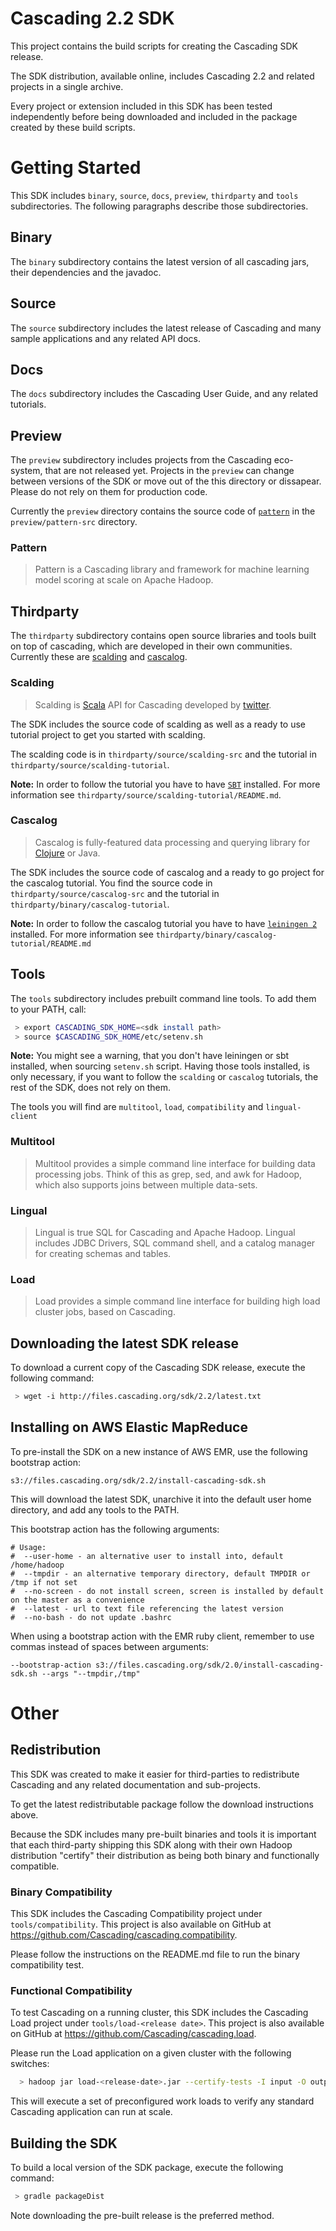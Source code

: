 # Cascading 2.2 SDK

This project contains the build scripts for creating the Cascading SDK release.

The SDK distribution, available online, includes Cascading 2.2 and related projects in a single archive.

Every project or extension included in this SDK has been tested independently before being downloaded and
included in the package created by these build scripts.

# Getting Started

This SDK includes `binary`, `source`, `docs`, `preview`, `thirdparty` and `tools` subdirectories. 
The following paragraphs describe those subdirectories.


## Binary

The `binary` subdirectory contains the latest version of all cascading jars,
their dependencies and the javadoc.


## Source

The `source` subdirectory includes the latest release of Cascading and many sample applications and
any related API docs.

## Docs

The `docs` subdirectory includes the Cascading User Guide, and any related tutorials.

## Preview

The `preview` subdirectory includes projects from the Cascading eco-system, that are not released yet.
Projects in the `preview` can change between versions of the SDK or move out of
the this directory or dissapear. Please do not rely on them for production code.

Currently the `preview` directory contains the source code of
[`pattern`](http://www.cascading.org/pattern/) in the `preview/pattern-src`
directory.

### Pattern

> Pattern is a Cascading library and framework for machine learning model scoring at
> scale on Apache Hadoop.

## Thirdparty

The `thirdparty` subdirectory contains open source libraries and tools built on
top of cascading, which are developed in their own communities. Currently these
are [scalding](http://github.com/twitter/scalding) and
[cascalog](http://github.com/nathanmarz/cascalog).

### Scalding

> Scalding is [Scala](http://www.scala-lang.org/) API for Cascading developed by
> [twitter](http://twitter.com). 

The SDK includes the source code of scalding as well as a ready to use tutorial
project to get you started with scalding. 


The scalding code is in `thirdparty/source/scalding-src` and the tutorial in
`thirdparty/source/scalding-tutorial`. 

**Note:** In order to follow the tutorial you have to have
[`SBT`](http://www.scala-sbt.org/) installed. For more information see
`thirdparty/source/scalding-tutorial/README.md`.

### Cascalog

> Cascalog is fully-featured data processing and querying library
> for [Clojure](http://clojure.org/) or Java.

The SDK includes the source code of cascalog and a ready to go project for the
cascalog tutorial. You find the source code in `thirdparty/source/cascalog-src`
and the tutorial in `thirdparty/binary/cascalog-tutorial`.

**Note:** In order to follow the cascalog tutorial you have to have
[`leiningen 2`](http://leiningen.org/) installed. For more information see
`thirdparty/binary/cascalog-tutorial/README.md`

## Tools

The `tools` subdirectory includes prebuilt command line tools. To add them to your PATH, call:

```bash
 > export CASCADING_SDK_HOME=<sdk install path>
 > source $CASCADING_SDK_HOME/etc/setenv.sh
```

**Note:** You might see a warning, that you don't have leiningen or sbt
installed, when sourcing `setenv.sh` script. Having those tools installed, is
only necessary, if you want to follow the `scalding` or `cascalog` tutorials,
the rest of the SDK, does not rely on them.

The tools you will find are `multitool`, `load`, `compatibility` and
`lingual-client`

### Multitool

> Multitool provides a simple command line interface for building data
> processing jobs. Think of this as grep, sed, and awk for Hadoop, which also
> supports joins between multiple data-sets.



### Lingual

> Lingual is true SQL for Cascading and Apache Hadoop.
> Lingual includes JDBC Drivers, SQL command shell, and a catalog manager for
> creating schemas and tables.


### Load

> Load provides a simple command line interface for building high load cluster
> jobs, based on Cascading.




## Downloading the latest SDK release

To download a current copy of the Cascading SDK release, execute the following command:

```bash
 > wget -i http://files.cascading.org/sdk/2.2/latest.txt
```

## Installing on AWS Elastic MapReduce

To pre-install the SDK on a new instance of AWS EMR, use the following bootstrap action:

    s3://files.cascading.org/sdk/2.2/install-cascading-sdk.sh

This will download the latest SDK, unarchive it into the default user home directory, and add any tools
to the PATH.

This bootstrap action has the following arguments:

    # Usage:
    #  --user-home - an alternative user to install into, default /home/hadoop
    #  --tmpdir - an alternative temporary directory, default TMPDIR or /tmp if not set
    #  --no-screen - do not install screen, screen is installed by default on the master as a convenience
    #  --latest - url to text file referencing the latest version
    #  --no-bash - do not update .bashrc

When using a bootstrap action with the EMR ruby client, remember to use commas instead of spaces between arguments:

    --bootstrap-action s3://files.cascading.org/sdk/2.0/install-cascading-sdk.sh --args "--tmpdir,/tmp"

# Other

## Redistribution

This SDK was created to make it easier for third-parties to redistribute Cascading and any related
documentation and sub-projects.

To get the latest redistributable package follow the download instructions above.

Because the SDK includes many pre-built binaries and tools it is important that each third-party shipping
this SDK along with their own Hadoop distribution "certify" their distribution as being both
binary and functionally compatible.

### Binary Compatibility

This SDK includes the Cascading Compatibility project under `tools/compatibility`. This project is also
available on GitHub at https://github.com/Cascading/cascading.compatibility.

Please follow the instructions on the README.md file to run the binary compatibility test.

### Functional Compatibility

To test Cascading on a running cluster, this SDK includes the Cascading Load project under `tools/load-<release date>`.
This project is also available on GitHub at https://github.com/Cascading/cascading.load.

Please run the Load application on a given cluster with the following switches:

```bash
  > hadoop jar load-<release-date>.jar --certify-tests -I input -O output -W working
```

This will execute a set of preconfigured work loads to verify any standard Cascading application can run at scale.

## Building the SDK

To build a local version of the SDK package, execute the following command:

```bash
 > gradle packageDist
```

Note downloading the pre-built release is the preferred method.
